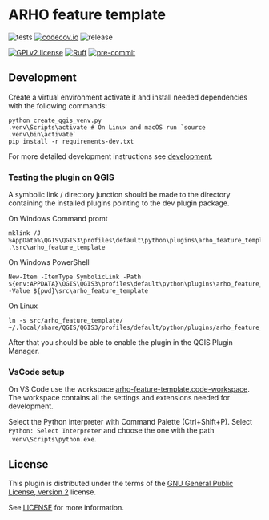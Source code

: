 # ARHO feature template
![tests](https://github.com/GispoCoding/arho-feature-template/workflows/Tests/badge.svg)
[![codecov.io](https://codecov.io/github/GispoCoding/arho-feature-template/coverage.svg?branch=main)](https://codecov.io/github/GispoCoding/arho-feature-template?branch=main)
![release](https://github.com/GispoCoding/arho-feature-template/workflows/Release/badge.svg)

[![GPLv2 license](https://img.shields.io/badge/License-GPLv2-blue.svg)](https://www.gnu.org/licenses/old-licenses/gpl-2.0.en.html)
[![Ruff](https://img.shields.io/endpoint?url=https://raw.githubusercontent.com/astral-sh/ruff/main/assets/badge/v2.json)](https://github.com/astral-sh/ruff)
[![pre-commit](https://img.shields.io/badge/pre--commit-enabled-brightgreen?logo=pre-commit&logoColor=white)](https://github.com/pre-commit/pre-commit)

## Development

Create a virtual environment activate it and install needed dependencies with the following commands:
```console
python create_qgis_venv.py
.venv\Scripts\activate # On Linux and macOS run `source .venv\bin\activate`
pip install -r requirements-dev.txt
```

For more detailed development instructions see [development](docs/development.md).

### Testing the plugin on QGIS

A symbolic link / directory junction should be made to the directory containing the installed plugins pointing to the dev plugin package.

On Windows Command promt
```console
mklink /J %AppData%\QGIS\QGIS3\profiles\default\python\plugins\arho_feature_template .\src\arho_feature_template
```

On Windows PowerShell
```console
New-Item -ItemType SymbolicLink -Path ${env:APPDATA}\QGIS\QGIS3\profiles\default\python\plugins\arho_feature_template -Value ${pwd}\src\arho_feature_template
```

On Linux
```console
ln -s src/arho_feature_template/ ~/.local/share/QGIS/QGIS3/profiles/default/python/plugins/arho_feature_template
```

After that you should be able to enable the plugin in the QGIS Plugin Manager.

### VsCode setup

On VS Code use the workspace [arho-feature-template.code-workspace](arho-feature-template.code-workspace).
The workspace contains all the settings and extensions needed for development.

Select the Python interpreter with Command Palette (Ctrl+Shift+P). Select `Python: Select Interpreter` and choose
the one with the path `.venv\Scripts\python.exe`.

## License
This plugin is distributed under the terms of the [GNU General Public License, version 2](https://www.gnu.org/licenses/old-licenses/gpl-2.0.en.html) license.

See [LICENSE](LICENSE) for more information.
